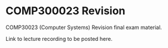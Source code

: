 # COMP300023 Revision
COMP30023 (Computer Systems) Revision final exam material.

Link to lecture recording to be posted here. 
